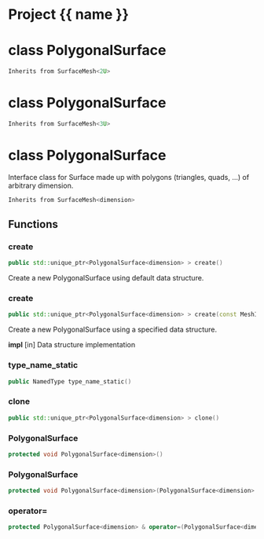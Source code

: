 <script setup>
import {useRoute} from 'vitepress'
const {path} = useRoute()
const tokens = path.split('/')
const words = tokens[2].split('-');
for (let i = 0; i < words.length; i++) {
    words[i] = words[i].charAt(0).toUpperCase() + words[i].slice(1);
    words[i] = words[i].replace('geode', 'Geode')
}
const name = words.join('-');
</script>
# Project {{ name }}

# class PolygonalSurface


```cpp
Inherits from SurfaceMesh<2U>
```



# class PolygonalSurface


```cpp
Inherits from SurfaceMesh<3U>
```



# class PolygonalSurface


 Interface class for Surface made up with polygons (triangles, quads, ...) of arbitrary dimension.



```cpp
Inherits from SurfaceMesh<dimension>
```



## Functions

### create

```cpp
public std::unique_ptr<PolygonalSurface<dimension> > create()
```


 Create a new PolygonalSurface using default data structure.

### create

```cpp
public std::unique_ptr<PolygonalSurface<dimension> > create(const MeshImpl & impl)
```


 Create a new PolygonalSurface using a specified data structure.

**impl** [in] Data structure implementation

### type_name_static

```cpp
public NamedType type_name_static()
```


### clone

```cpp
public std::unique_ptr<PolygonalSurface<dimension> > clone()
```


### PolygonalSurface

```cpp
protected void PolygonalSurface<dimension>()
```


### PolygonalSurface

```cpp
protected void PolygonalSurface<dimension>(PolygonalSurface<dimension> && other)
```


### operator=

```cpp
protected PolygonalSurface<dimension> & operator=(PolygonalSurface<dimension> && other)
```





